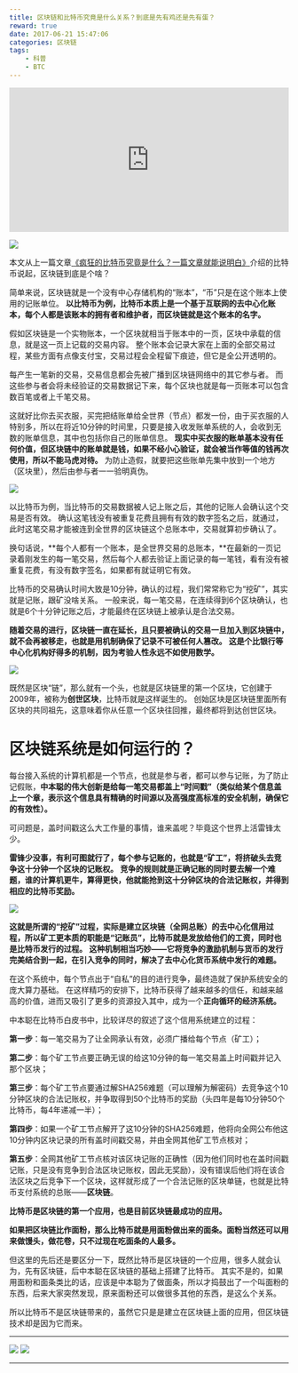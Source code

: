 ```yaml
---
title: 区块链和比特币究竟是什么关系？到底是先有鸡还是先有蛋？
reward: true
date: 2017-06-21 15:47:06
categories: 区块链
tags: 
	- 科普
	- BTC
---
```


<iframe frameborder="0" width="100%" height="260" src="https://v.qq.com/iframe/player.html?vid=a0506hzcbon&tiny=0&auto=0" allowfullscreen></iframe>


<!-- more -->

![](http://ok7yt1lk3.bkt.clouddn.com/dingbuqianming.jpg)

本文从上一篇文章[《疯狂的比特币究竟是什么？一篇文章就能说明白》](http://www.hch010.com/2017/11/04/%E7%96%AF%E7%8B%82%E7%9A%84%E6%AF%94%E7%89%B9%E5%B8%81%E7%A9%B6%E7%AB%9F%E6%98%AF%E4%BB%80%E4%B9%88%EF%BC%9F%E4%B8%80%E7%AF%87%E6%96%87%E7%AB%A0%E5%B0%B1%E8%83%BD%E8%AF%B4%E6%98%8E%E7%99%BD/)介绍的比特币说起，区块链到底是个啥？

简单来说，区块链就是一个没有中心存储机构的“账本”，“币”只是在这个账本上使用的记账单位。
**以比特币为例，比特币本质上是一个基于互联网的去中心化账本，每个人都是该账本的拥有者和维护者，而区块链就是这个账本的名字。**

假如区块链是一个实物账本，一个区块就相当于账本中的一页，区块中承载的信息，就是这一页上记载的交易内容。
整个账本会记录大家在上面的全部交易过程，某些方面有点像支付宝，交易过程会全程留下痕迹，但它是全公开透明的。

每产生一笔新的交易，交易信息都会先被广播到区块链网络中的其它参与者。
而这些参与者会将未经验证的交易数据记下来，每个区块也就是每一页账本可以包含数百笔或者上千笔交易。

这就好比你去买衣服，买完把结账单给全世界（节点）都发一份，由于买衣服的人特别多，所以在将近10分钟的时间里，只要是接入收发账单系统的人，会收到无数的账单信息，其中也包括你自己的账单信息。
**现实中买衣服的账单基本没有任何价值，但区块链中的账单就是钱，如果不经小心验证，就会被当作等值的钱再次使用，所以不能马虎对待。**
为防止造假，就要把这些账单先集中放到一个地方（区块里），然后由参与者一一验明真伪。

![](http://p0.ifengimg.com/pmop/2017/0517/CB2E66107EAC5722D17E9B6EC55ABEFA9D0F30DF_size68_w670_h440.jpeg)


以比特币为例，当比特币的交易数据被人记上账之后，其他的记账人会确认这个交易是否有效。
确认这笔钱没有被重复花费且拥有有效的数字签名之后，就通过，此时这笔交易才能被连到全世界的区块链这个总账本中，交易就算初步确认了。

换句话说，**每个人都有一个账本，是全世界交易的总账本，**在最新的一页记录着刚发生的每一笔交易，然后每个人都去验证上面记录的每一笔钱，看有没有被重复花费，有没有数字签名，如果都有就证明它有效。

比特币的交易确认时间大致是10分钟，确认的过程，我们常常称它为“挖矿”，其实就是记账，跟矿没啥关系。
一般来说，每一笔交易，在连续得到6个区块确认，也就是6个十分钟记账之后，才能最终在区块链上被承认是合法交易。

**随着交易的进行，区块链一直在延长，且只要被确认的交易一旦加入到区块链中，就不会再被移走，也就是用机制确保了记录不可被任何人篡改。**
**这是个比银行等中心化机构好得多的机制，因为考验人性永远不如使用数学。**

![](http://photocdn.sohu.com/20160123/mp56142209_1453533396958_2.jpeg)

既然是区块“链”，那么就有一个头，也就是区块链里的第一个区块，它创建于2009年，被称为**创世区块**，比特币就是这样诞生的。
创始区块是区块链里面所有区块的共同祖先，这意味着你从任意一个区块往回推，最终都将到达创世区块。

# 区块链系统是如何运行的？


每台接入系统的计算机都是一个节点，也就是参与者，都可以参与记账，为了防止记假账，**中本聪的伟大创新是给每一笔交易都盖上“时间戳”（类似给某个信息盖上一个章，表示这个信息具有精确的时间源以及高强度高标准的安全机制，确保它的有效性）。**

可问题是，盖时间戳这么大工作量的事情，谁来盖呢？毕竟这个世界上活雷锋太少。

**雷锋少没事，有利可图就行了，每个参与记账的，也就是“矿工”，将挤破头去竞争这十分钟一个区块的记账权。**
**竞争的规则就是正确记账的同时要去解一个难题，谁的计算机更牛，算得更快，他就能抢到这十分钟区块的合法记账权，并得到相应的比特币奖励。**

![](http://ok7yt1lk3.bkt.clouddn.com/bitcoin+full+in+detail.jpg)

**这就是所谓的“挖矿”过程，实际是建立区块链（全网总账）的去中心化信用过程，所以矿工更本质的职能是“记账员”，比特币就是发放给他们的工资，同时也是比特币发行的过程。**
**这种机制相当巧妙——它将竞争的激励机制与货币的发行完美结合到一起，在引入竞争的同时，解决了去中心化货币系统中发行的难题。**

在这个系统中，每个节点出于“自私”的目的进行竞争，最终造就了保护系统安全的庞大算力基础。
在这样精巧的安排下，比特币获得了越来越多的信任，和越来越高的价值，进而又吸引了更多的资源投入其中，成为一个**正向循环的经济系统。**

中本聪在比特币白皮书中，比较详尽的叙述了这个信用系统建立的过程：

**第一步**：每一笔交易为了让全网承认有效，必须广播给每个节点（矿工）；

**第二步**：每个矿工节点要正确无误的给这10分钟的每一笔交易盖上时间戳并记入那个区块；

**第三步**：每个矿工节点要通过解SHA256难题（可以理解为解密码）去竞争这个10分钟区块的合法记账权，并争取得到50个比特币的奖励（头四年是每10分钟50个比特币，每4年递减一半）；

**第四步**：如果一个矿工节点解开了这10分钟的SHA256难题，他将向全网公布他这10分钟内区块记录的所有盖时间戳交易，并由全网其他矿工节点核对；

**第五步**：全网其他矿工节点核对该区块记账的正确性（因为他们同时也在盖时间戳记账，只是没有竞争到合法区块记账权，因此无奖励），没有错误后他们将在该合法区块之后竞争下一个区块，这样就形成了一个合法记账的区块单链，也就是比特币支付系统的总账——**区块链**。

**比特币是区块链的第一个应用，也是目前区块链最成功的应用。**

**如果把区块链比作面粉，那么比特币就是用面粉做出来的面条。面粉当然还可以用来做馒头，做花卷，只不过现在吃面条的人最多。**

但这里的先后还是要区分一下，既然比特币是区块链的一个应用，很多人就会认为，先有区块链，后中本聪在区块链的基础上搭建了比特币。
其实不是的，如果用面粉和面条类比的话，应该是中本聪为了做面条，所以才捣鼓出了一个叫面粉的东西，后来大家突然发现，原来面粉还可以做很多其他的东西，是这么个关系。

所以比特币不是区块链带来的，虽然它只是是建立在区块链上面的应用，但区块链技术却是因为它而来。

----------

![](http://ok7yt1lk3.bkt.clouddn.com/dibuqianming.jpg)
![](http://ok7yt1lk3.bkt.clouddn.com/640.jpg)

----------